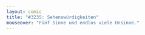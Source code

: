 ```yaml
---
layout: comic
title: "#3235: Sehenswürdigkeiten"
mouseover: "Fünf Sinne und endlos viele Unsinne."
---
```

